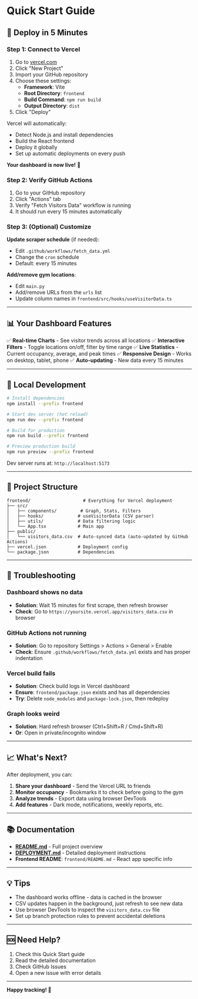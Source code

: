 # Quick Start Guide

## 🚀 Deploy in 5 Minutes

### Step 1: Connect to Vercel

1. Go to [vercel.com](https://vercel.com)
2. Click "New Project"
3. Import your GitHub repository
4. Choose these settings:
   - **Framework**: Vite
   - **Root Directory**: `frontend`
   - **Build Command**: `npm run build`
   - **Output Directory**: `dist`
5. Click "Deploy"

Vercel will automatically:
- Detect Node.js and install dependencies
- Build the React frontend
- Deploy it globally
- Set up automatic deployments on every push

**Your dashboard is now live!** 🎉

### Step 2: Verify GitHub Actions

1. Go to your GitHub repository
2. Click "Actions" tab
3. Verify "Fetch Visitors Data" workflow is running
4. It should run every 15 minutes automatically

### Step 3: (Optional) Customize

**Update scraper schedule** (if needed):
- Edit `.github/workflows/fetch_data.yml`
- Change the `cron` schedule
- Default: every 15 minutes

**Add/remove gym locations**:
- Edit `main.py`
- Add/remove URLs from the `urls` list
- Update column names in `frontend/src/hooks/useVisitorData.ts`

---

## 📊 Your Dashboard Features

✅ **Real-time Charts** - See visitor trends across all locations
✅ **Interactive Filters** - Toggle locations on/off, filter by time range
✅ **Live Statistics** - Current occupancy, average, and peak times
✅ **Responsive Design** - Works on desktop, tablet, phone
✅ **Auto-updating** - New data every 15 minutes

---

## 🔧 Local Development

```bash
# Install dependencies
npm install --prefix frontend

# Start dev server (hot reload)
npm run dev --prefix frontend

# Build for production
npm run build --prefix frontend

# Preview production build
npm run preview --prefix frontend
```

Dev server runs at: `http://localhost:5173`

---

## 📁 Project Structure

```
frontend/                    # Everything for Vercel deployment
├── src/
│   ├── components/         # Graph, Stats, Filters
│   ├── hooks/             # useVisitorData (CSV parser)
│   ├── utils/             # Data filtering logic
│   └── App.tsx            # Main app
├── public/
│   └── visitors_data.csv  # Auto-synced data (auto-updated by GitHub Actions)
├── vercel.json            # Deployment config
└── package.json           # Dependencies
```

---

## 🐛 Troubleshooting

### Dashboard shows no data
- **Solution**: Wait 15 minutes for first scrape, then refresh browser
- **Check**: Go to `https://yoursite.vercel.app/visitors_data.csv` in browser

### GitHub Actions not running
- **Solution**: Go to repository Settings > Actions > General > Enable
- **Check**: Ensure `.github/workflows/fetch_data.yml` exists and has proper indentation

### Vercel build fails
- **Solution**: Check build logs in Vercel dashboard
- **Ensure**: `frontend/package.json` exists and has all dependencies
- **Try**: Delete `node_modules` and `package-lock.json`, then redeploy

### Graph looks weird
- **Solution**: Hard refresh browser (Ctrl+Shift+R / Cmd+Shift+R)
- **Or**: Open in private/incognito window

---

## 📈 What's Next?

After deployment, you can:

1. **Share your dashboard** - Send the Vercel URL to friends
2. **Monitor occupancy** - Bookmarks it to check before going to the gym
3. **Analyze trends** - Export data using browser DevTools
4. **Add features** - Dark mode, notifications, weekly reports, etc.

---

## 📚 Documentation

- **[README.md](./README.md)** - Full project overview
- **[DEPLOYMENT.md](./DEPLOYMENT.md)** - Detailed deployment instructions
- **Frontend README**: `frontend/README.md` - React app specific info

---

## 💡 Tips

- The dashboard works offline - data is cached in the browser
- CSV updates happen in the background, just refresh to see new data
- Use browser DevTools to inspect the `visitors_data.csv` file
- Set up branch protection rules to prevent accidental deletions

---

## 🆘 Need Help?

1. Check this Quick Start guide
2. Read the detailed documentation
3. Check GitHub Issues
4. Open a new issue with error details

---

**Happy tracking! 💪**
